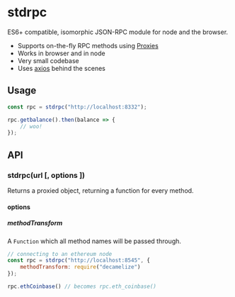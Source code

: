 # stdrpc

ES6+ compatible, isomorphic JSON-RPC module for node and the browser.

* Supports on-the-fly RPC methods using [Proxies](https://developer.mozilla.org/en/docs/Web/JavaScript/Reference/Global_Objects/Proxy)
* Works in browser and in node
* Very small codebase
* Uses [axios](https://github.com/mzabriskie/axios) behind the scenes

## Usage

``` javascript
const rpc = stdrpc("http://localhost:8332");

rpc.getbalance().then(balance => {
	// woo!
});
```

## API

### stdrpc(url [, options ])

Returns a proxied object, returning a function for every method.

#### options

##### methodTransform

A `Function` which all method names will be passed through.

``` javascript
// connecting to an ethereum node
const rpc = stdrpc("http://localhost:8545", {
	methodTransform: require("decamelize")
});

rpc.ethCoinbase() // becomes rpc.eth_coinbase()
```
